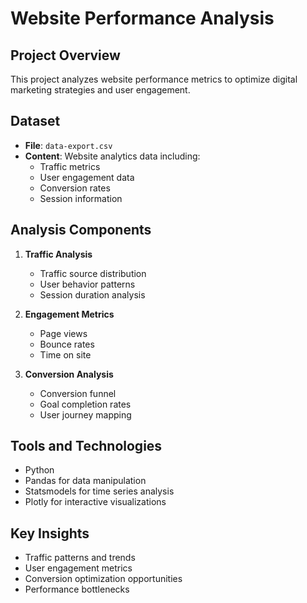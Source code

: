 # Website Performance Analysis

## Project Overview
This project analyzes website performance metrics to optimize digital marketing strategies and user engagement.

## Dataset
- **File**: `data-export.csv`
- **Content**: Website analytics data including:
  - Traffic metrics
  - User engagement data
  - Conversion rates
  - Session information

## Analysis Components
1. **Traffic Analysis**
   - Traffic source distribution
   - User behavior patterns
   - Session duration analysis

2. **Engagement Metrics**
   - Page views
   - Bounce rates
   - Time on site

3. **Conversion Analysis**
   - Conversion funnel
   - Goal completion rates
   - User journey mapping

## Tools and Technologies
- Python
- Pandas for data manipulation
- Statsmodels for time series analysis
- Plotly for interactive visualizations

## Key Insights
- Traffic patterns and trends
- User engagement metrics
- Conversion optimization opportunities
- Performance bottlenecks